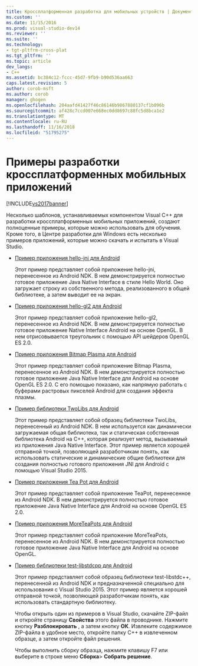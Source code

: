 ```yaml
---
title: Кроссплатформенная разработка для мобильных устройств | Документы Майкрософт
ms.custom: ''
ms.date: 11/15/2016
ms.prod: visual-studio-dev14
ms.reviewer: ''
ms.suite: ''
ms.technology:
- tgt-pltfrm-cross-plat
ms.tgt_pltfrm: ''
ms.topic: article
dev_langs:
- C++
ms.assetid: bc384c12-fccc-45d7-9fb9-b90d536aa663
caps.latest.revision: 5
author: corob-msft
ms.author: corob
manager: ghogen
ms.openlocfilehash: 204aafd41427f46c86146b9867880137cf1b096b
ms.sourcegitcommit: af428c7ccd007e668ec0dd8697c88fc5d8bca1e2
ms.translationtype: MT
ms.contentlocale: ru-RU
ms.lasthandoff: 11/16/2018
ms.locfileid: "51795275"
---
```

# <a name="cross-platform-mobile-development-examples"></a>Примеры разработки кроссплатформенных мобильных приложений
[!INCLUDE[vs2017banner](../includes/vs2017banner.md)]

  
Несколько шаблонов, устанавливаемых компонентом Visual C++ для разработки кроссплатформенных мобильных приложений, создают полноценные примеры, которые можно использовать для обучения. Кроме того, в Центре разработки для Windows есть несколько примеров приложений, которые можно скачать и испытать в Visual Studio.  
  
- [Пример приложения hello-jni для Android](https://code.msdn.microsoft.com/hello-jni-Android-790ab73d)  
  
   Этот пример представляет собой приложение hello-jni, перенесенное из Android NDK. В нем демонстрируется полностью готовое приложение Java Native Interface в стиле Hello World. Оно загружает строку из собственного метода, реализованного в общей библиотеке, а затем выводит ее на экран.  
  
- [Пример приложения hello-gl2 для Android](https://code.msdn.microsoft.com/hello-gl2-Android-3b61896c)  
  
   Этот пример представляет собой приложение hello-gl2, перенесенное из Android NDK. В нем демонстрируется полностью готовое приложение Native Interface Android на основе OpenGL. В нем отрисовывается треугольник с помощью API шейдеров OpenGL ES 2.0.  
  
- [Пример приложения Bitmap Plasma для Android](https://code.msdn.microsoft.com/Bitmap-Plasma-Android-77ae296a)  
  
   Этот пример представляет собой приложение Bitmap Plasma, перенесенное из Android NDK. В нем демонстрируется полностью готовое приложение Java Native Interface для Android на основе OpenGL ES 2.0. С его помощью показано, как напрямую работать с буферами растровых пикселей Android для создания эффекта плазмы.  
  
- [Пример библиотеки TwoLibs для Android](https://code.msdn.microsoft.com/TwoLibs-Android-Library-6396e5c4)  
  
   Этот пример представляет собой образец библиотеки TwoLibs, перенесенный из Android NDK. В нем используется как динамически загружаемая общая библиотека, так и статическая собственная библиотека Android на C++, которая реализует метод, вызываемый из приложения Java Native Interface. Этот пример является хорошей отправной точкой, позволяющей разработчикам понять, как использовать статические и динамические общие библиотеки для создания полностью готового приложения JNI для Android с помощью Visual Studio 2015.  
  
- [Пример приложения Tea Pot для Android](https://code.msdn.microsoft.com/Tea-Pot-Android-Application-e7c05d73)  
  
   Этот пример представляет собой приложение TeaPot, перенесенное из Android NDK. В нем демонстрируется полностью готовое приложение Java Native Interface для Android на основе OpenGL ES 2.0.  
  
- [Пример приложения MoreTeaPots для Android](https://code.msdn.microsoft.com/MoreTeaPots-Android-a9bd8549)  
  
   Этот пример представляет собой приложение MoreTeaPots, перенесенное из Android NDK. В нем демонстрируется полностью готовое приложение Java Native Interface для Android на основе OpenGL.  
  
- [Пример библиотеки test-libstdcpp для Android](https://code.msdn.microsoft.com/test-libstdcpp-Android-00b548f5)  
  
   Этот пример представляет собой образец библиотеки test-libstdc++, перенесенной из Android NDK и предназначенной специально для использования с Visual Studio 2015. Этот пример является хорошей отправной точкой, позволяющей разработчикам понять, как использовать стандартную библиотеку.  
  
  Чтобы открыть один из примеров в Visual Studio, скачайте ZIP-файл и откройте страницу **Свойства** этого файла в проводнике. Нажмите кнопку **Разблокировать** , а затем кнопку **ОК**. Извлеките содержимое ZIP-файла в удобное место, откройте папку C++ в извлеченном образце, а затем откройте файл решения.  
  
  Чтобы выполнить сборку образца, нажмите клавишу F7 или выберите в строке меню **Сборка**&gt; **Собрать решение**.

